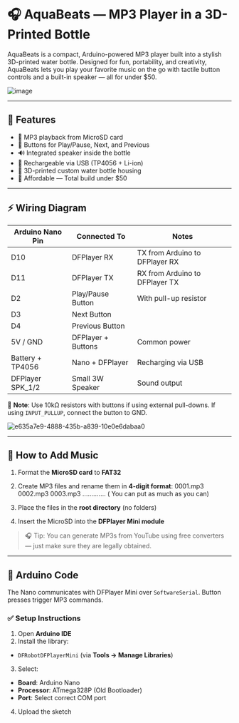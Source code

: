 # 🎧 AquaBeats — MP3 Player in a 3D-Printed Bottle

AquaBeats is a compact, Arduino-powered MP3 player built into a stylish 3D-printed water bottle. Designed for fun, portability, and creativity, AquaBeats lets you play your favorite music on the go with tactile button controls and a built-in speaker — all for under $50.

![image](https://github.com/user-attachments/assets/1f13953f-857f-4dba-b79e-961b7db8cf4f)


---

## 🔧 Features

- 🎵 MP3 playback from MicroSD card  
- 🔘 Buttons for Play/Pause, Next, and Previous  
- 🔊 Integrated speaker inside the bottle  
- 🔋 Rechargeable via USB (TP4056 + Li-ion)  
- 🧴 3D-printed custom water bottle housing  
- 💸 Affordable — Total build under $50

---

## ⚡ Wiring Diagram

| Arduino Nano Pin | Connected To         | Notes                         |
|------------------|----------------------|-------------------------------|
| D10              | DFPlayer RX          | TX from Arduino to DFPlayer RX |
| D11              | DFPlayer TX          | RX from Arduino to DFPlayer TX |
| D2               | Play/Pause Button    | With pull-up resistor         |
| D3               | Next Button          |                               |
| D4               | Previous Button      |                               |
| 5V / GND         | DFPlayer + Buttons   | Common power                  |
| Battery + TP4056 | Nano + DFPlayer      | Recharging via USB            |
| DFPlayer SPK_1/2 | Small 3W Speaker     | Sound output                  |

📌 **Note**: Use 10kΩ resistors with buttons if using external pull-downs. If using `INPUT_PULLUP`, connect the button to GND.


![e635a7e9-4888-435b-a839-10e0e6dabaa0](https://github.com/user-attachments/assets/d28c5c3f-fe08-4ca9-919d-e14322ac4f4c)



---

## 💾 How to Add Music

1. Format the **MicroSD card** to **FAT32**
2. Create MP3 files and rename them in **4-digit format**:
0001.mp3
0002.mp3
0003.mp3
............. ( You can put as much as you can)

3. Place the files in the **root directory** (no folders)
4. Insert the MicroSD into the **DFPlayer Mini module**

> 🎧 Tip: You can generate MP3s from YouTube using free converters — just make sure they are legally obtained.

---

## 🧠 Arduino Code

The Nano communicates with DFPlayer Mini over `SoftwareSerial`. Button presses trigger MP3 commands.

### ✅ Setup Instructions

1. Open **Arduino IDE**
2. Install the library:
- `DFRobotDFPlayerMini` (via **Tools → Manage Libraries**)
3. Select:
- **Board**: Arduino Nano  
- **Processor**: ATmega328P (Old Bootloader)  
- **Port**: Select correct COM port
4. Upload the sketch

